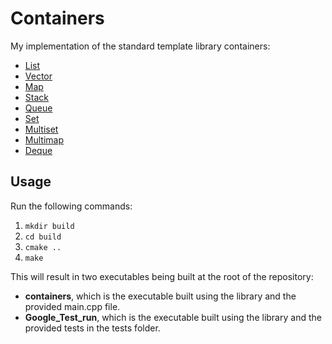 # Containers
My implementation of the standard template library containers:
- [List](https://www.cplusplus.com/reference/list/list/)
- [Vector](https://www.cplusplus.com/reference/vector/vector/)
- [Map](https://www.cplusplus.com/reference/map/map/)
- [Stack](https://www.cplusplus.com/reference/stack/stack/)
- [Queue](https://www.cplusplus.com/reference/queue/queue/)
- [Set](https://www.cplusplus.com/reference/set/set/)
- [Multiset](https://www.cplusplus.com/reference/set/multiset/)
- [Multimap](https://www.cplusplus.com/reference/map/multimap/)
- [Deque](https://www.cplusplus.com/reference/deque/deque/)

## Usage
Run the following commands:
1. `mkdir build`
2. `cd build`
3. `cmake ..`
4. `make`

This will result in two executables being built at the root of the repository:
- **containers**, which is the executable built using the library and the provided main.cpp file.
- **Google_Test_run**, which is the executable built using the library and the provided tests in the tests folder.